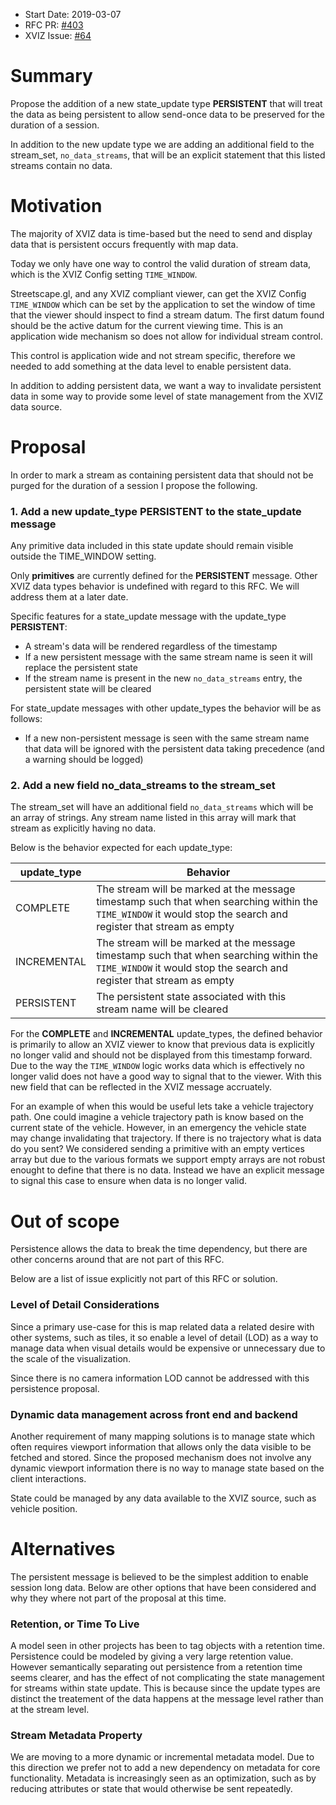 - Start Date: 2019-03-07
- RFC PR: [#403](https://github.com/uber/xviz/pull/403)
- XVIZ Issue: [#64](https://github.com/uber/xviz/issues/64)

# Summary

Propose the addition of a new state_update type **PERSISTENT** that will treat the data as being
persistent to allow send-once data to be preserved for the duration of a session.

In addition to the new update type we are adding an additional field to the stream_set,
`no_data_streams`, that will be an explicit statement that this listed streams contain no data.

# Motivation

The majority of XVIZ data is time-based but the need to send and display data that is persistent
occurs frequently with map data.

Today we only have one way to control the valid duration of stream data, which is the XVIZ Config
setting `TIME_WINDOW`.

Streetscape.gl, and any XVIZ compliant viewer, can get the XVIZ Config `TIME_WINDOW` which can be
set by the application to set the window of time that the viewer should inspect to find a stream
datum. The first datum found should be the active datum for the current viewing time. This is an
application wide mechanism so does not allow for individual stream control.

This control is application wide and not stream specific, therefore we needed to add something at
the data level to enable persistent data.

In addition to adding persistent data, we want a way to invalidate persistent data in some way to
provide some level of state management from the XVIZ data source.

# Proposal

In order to mark a stream as containing persistent data that should not be purged for the duration
of a session I propose the following.

### 1. Add a new update_type **PERSISTENT** to the **state_update** message

Any primitive data included in this state update should remain visible outside the TIME_WINDOW
setting.

Only **primitives** are currently defined for the **PERSISTENT** message. Other XVIZ data types
behavior is undefined with regard to this RFC. We will address them at a later date.

Specific features for a state_update message with the update_type **PERSISTENT**:

- A stream's data will be rendered regardless of the timestamp
- If a new persistent message with the same stream name is seen it will replace the persistent state
- If the stream name is present in the new `no_data_streams` entry, the persistent state will be
  cleared

For state_update messages with other update_types the behavior will be as follows:

- If a new non-persistent message is seen with the same stream name that data will be ignored with
  the persistent data taking precedence (and a warning should be logged)

### 2. Add a new field **no_data_streams** to the **stream_set**

The stream_set will have an additional field `no_data_streams` which will be an array of strings.
Any stream name listed in this array will mark that stream as explicitly having no data.

Below is the behavior expected for each update_type:

| update_type | Behavior                                                                                                                                                        |
| ----------- | --------------------------------------------------------------------------------------------------------------------------------------------------------------- |
| COMPLETE    | The stream will be marked at the message timestamp such that when searching within the `TIME_WINDOW` it would stop the search and register that stream as empty |
| INCREMENTAL | The stream will be marked at the message timestamp such that when searching within the `TIME_WINDOW` it would stop the search and register that stream as empty |
| PERSISTENT  | The persistent state associated with this stream name will be cleared                                                                                           |

For the **COMPLETE** and **INCREMENTAL** update_types, the defined behavior is primarily to allow an
XVIZ viewer to know that previous data is explicitly no longer valid and should not be displayed
from this timestamp forward. Due to the way the `TIME_WINDOW` logic works data which is effectively
no longer valid does not have a good way to signal that to the viewer. With this new field that can
be reflected in the XVIZ message accruately.

For an example of when this would be useful lets take a vehicle trajectory path. One could imagine a
vehicle trajectory path is know based on the current state of the vehicle. However, in an emergency
the vehicle state may change invalidating that trajectory. If there is no trajectory what is data do
you sent? We considered sending a primitive with an empty vertices array but due to the various
formats we support empty arrays are not robust enought to define that there is no data. Instead we
have an explicit message to signal this case to ensure when data is no longer valid.

# Out of scope

Persistence allows the data to break the time dependency, but there are other concerns around that
are not part of this RFC.

Below are a list of issue explicitly not part of this RFC or solution.

### Level of Detail Considerations

Since a primary use-case for this is map related data a related desire with other systems, such as
tiles, it so enable a level of detail (LOD) as a way to manage data when visual details would be
expensive or unnecessary due to the scale of the visualization.

Since there is no camera information LOD cannot be addressed with this persistence proposal.

### Dynamic data management across front end and backend

Another requirement of many mapping solutions is to manage state which often requires viewport
information that allows only the data visible to be fetched and stored. Since the proposed mechanism
does not involve any dynamic viewport information there is no way to manage state based on the
client interactions.

State could be managed by any data available to the XVIZ source, such as vehicle position.

# Alternatives

The persistent message is believed to be the simplest addition to enable session long data. Below
are other options that have been considered and why they where not part of the proposal at this
time.

### Retention, or Time To Live

A model seen in other projects has been to tag objects with a retention time. Persistence could be
modeled by giving a very large retention value. However semantically separating out persistence from
a retention time seems clearer, and has the effect of not complicating the state management for
streams within state update. This is because since the update types are distinct the treatement of
the data happens at the message level rather than at the stream level.

### Stream Metadata Property

We are moving to a more dynamic or incremental metadata model. Due to this direction we prefer not
to add a new dependency on metadata for core functionality. Metadata is increasingly seen as an
optimization, such as by reducing attributes or state that would otherwise be sent repeatedly.
